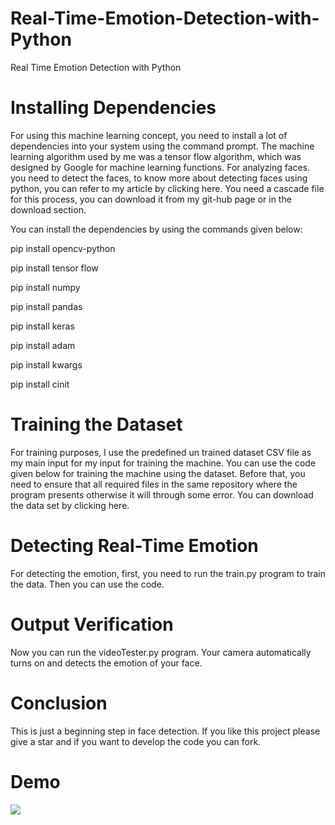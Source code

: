# Real-Time-Emotion-Detection-with-Python


Real Time Emotion Detection with Python

# Installing Dependencies
For using this machine learning concept, you need to install a lot of dependencies into your system using the command prompt. The machine learning algorithm used by me was a tensor flow algorithm, which was designed by Google for machine learning functions. For analyzing faces. you need to detect the faces, to know more about detecting faces using python, you can refer to my article by clicking here. You need a cascade file for this process, you can download it from my git-hub page or in the download section.

You can install the dependencies by using the commands given below:

pip install opencv-python  

pip install tensor flow  

pip install numpy  

pip install pandas  

pip install keras  

pip install adam  

pip install kwargs  

pip install cinit  


# Training the Dataset

For training purposes, I use the predefined un trained dataset CSV file as my main input for my input for training the machine. You can use the code given below for training the machine using the dataset. Before that, you need to ensure that all required files in the same repository where the program presents otherwise it will through some error. You can download the data set by clicking here.
# Detecting Real-Time Emotion
For detecting the emotion, first, you need to run the train.py program to train the data. Then you can use the code.

# Output Verification
Now you can run the videoTester.py program. Your camera automatically turns on and detects the emotion of your face.

# Conclusion
This is just a beginning step in face detection. If you like this project please give a star and if you want to develop the code you can fork.
# Demo 
![](Images/normal.jpg)
